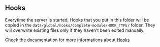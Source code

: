 ## Hooks

Everytime the server is started, Hooks that you put in this folder will be copied in the `data/global/hooks/complete-module/HOOK_TYPE/` folder.
They will overwrite existing files only if they haven't been edited manually.

Check the documentation for more informations about [Hooks](https://botpress.io/docs/build/code#hooks)
